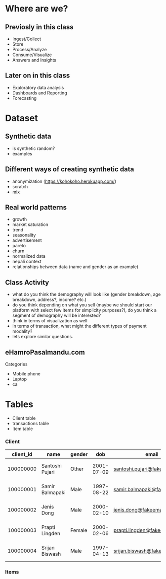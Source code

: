 # Where are we?

## Previosly in this class
- Ingest/Collect
- Store
- Process/Analyze
- Consume/Visualize
- Answers and Insights

## Later on in this class
- Exploratory data analysis
- Dashboards and Reporting 
- Forecasting

# Dataset

## Synthetic data
- is synthetic random?
- examples

## Different ways of creating synthetic data
- anonymization (https://kohokoho.herokuapp.com/)
- scratch
- mix

## Real world patterns
- growth
- market saturation
- trend
- seasonality
- advertisement
- pareto
- churn
- normalized data
- nepali context
- relationships between data (name and gender as an example)

## Class Activity
- what do you think the demography will look like (gender breakdown, age breakdown, address?, income? etc.)
- do you think depending on what you sell (maybe we should start our platform with select few items for simplicity purposes?), do you think a segment of demography will be interested?
- think in terms of visualization as well
- in terms of transaction, what might the different types of payment modality?
- lets explore similar questions.

## eHamroPasalmandu.com
Categories
- Mobile phone
- Laptop
- ca

# Tables
- Client table
- transactions table
- Item table


### Client

| client\_id | name            | gender | dob        | email                                                                 | phone      | channel      | first\_contact | lat     | lon     | location\_name                    | created\_at         |
| ---------- | --------------- | ------ | ---------- | --------------------------------------------------------------------- | ---------- | ------------ | -------------- | ------- | ------- | --------------------------------- | ------------------- |
| 100000000  | Santoshi Pujari | Other  | 2001-07-09 | [santoshi.pujari@fakeemail.com](mailto:santoshi.pujari@fakeemail.com) | 9841640599 | Facebook/Ads | browser        | 27.6745 | 85.3147 | Pulchowk Rd                       | 2020-09-01 19:11:44 |
| 100000001  | Samir Balmapaki | Male   | 1997-08-22 | [samir.balmapaki@fakeemail.com](mailto:samir.balmapaki@fakeemail.com) | 9841057031 | Facebook/Ads | browser        | 27.6741 | 85.3733 | Gaththaghar Bus Stand             | 2020-09-01 17:54:27 |
| 100000002  | Jenis Dong      | Male   | 2000-02-10 | [jenis.dong@fakeemail.com](mailto:jenis.dong@fakeemail.com)           | 9841982134 | Other        | browser        | 27.6959 | 85.3416 | Kalki Pushpa Marg                 | 2020-09-01 4:25:36  |
| 100000003  | Prapti Lingden  | Female | 2000-02-06 | [prapti.lingden@fakeemail.com](mailto:prapti.lingden@fakeemail.com)   | 9841648216 | Other        | browser        | 27.6863 | 85.3183 | School Of Creative Communications | 2020-09-01 16:13:48 |
| 100000004  | Srijan Biswash  | Male   | 1997-04-13 | [srijan.biswash@fakeemail.com](mailto:srijan.biswash@fakeemail.com)   | 9841587182 | Other        | browser        | 27.7015 | 85.3484 | Sumitra Villa                     | 2020-09-01 5:38:38  |

### Items
